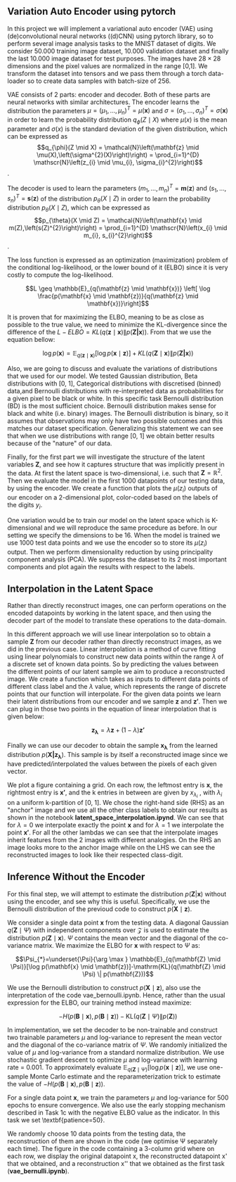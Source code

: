 ## Variation Auto Encoder using pytorch

In this project we will implement a variational auto encoder (VAE) using (de)convolutional neural networks ((d)CNN) using pytorch library, so to perform several image analysis tasks to the MNIST dataset of digits. We consider 50.000 training image dataset, 10.000 validation dataset and finally the last 10.000 image dataset for test purposes. The images have $28 \times 28$ dimensions and the pixel values are normalized in the range [0,1]. We transform the dataset into tensors and we pass them through a torch data-loader so to create data samples with batch-size of 256.

VAE consists of 2 parts: encoder and decoder. Both of these parts are neural networks with similar architectures. The encoder learns the distribution the parameters $\mu=\left(\mu_{1}, \ldots, \mu_{n}\right)^{T}=\mu(\mathbf{x})$ and $\sigma=\left(\sigma_{1}, \ldots, \sigma_{n}\right)^{T}=\sigma(\mathbf{x})$ in order to learn the probability distribution $q_{\phi}(Z \mid X)$ where $\mu(x)$ is the mean parameter and $\sigma(x)$ is the standard deviation of the given distribution, which can be expressed as $$q_{\phi}(Z \mid X) = \mathcal{N}\left(\mathbf{z} \mid \mu(X),\left(\sigma^{2}(X)\right)\right) = \prod_{i=1}^{D} \mathscr{N}\left(z_{i} \mid \mu_{i}, \sigma_{i}^{2}\right)$$.

The decoder is used to learn the parameters $\left(m_{1}, \ldots, m_{n}\right)^{T}=\mathbf{m}(\mathbf{z})$ and $\left(s_{1}, \ldots, s_{n}\right)^{T}= \mathbf{s}(\mathbf{z})$ of the distribution $p_{\theta}(X \mid Z)$ in order to learn the probability distribution $p_{\theta}(X \mid Z)$, which can be expressed as $$p_{\theta}(X \mid Z) = \mathcal{N}\left(\mathbf{x} \mid m(Z),\left(s(Z)^{2}\right)\right) = \prod_{i=1}^{D} \mathscr{N}\left(x_{i} \mid m_{i}, s_{i}^{2}\right)$$.

The loss function is expressed as an optimization (maximization) problem of the conditional log-likelihood, or the lower bound of it (ELBO) since it is very costly to compute the log-likelihood.

$$L \geq \mathbb{E}_{q(\mathbf{z} \mid \mathbf{x})} \left[ \log \frac{p(\mathbf{x} \mid \mathbf{z})}{q(\mathbf{z} \mid \mathbf{x})}\right]$$

It is proven that for maximizing the ELBO, meaning to be as close as possible to the true value, we need to minimize the KL-divergence since the difference of the $L - ELBO = K L(q(\mathbf{z} \mid \mathbf{x}) \| p(\mathbf{Z|x}))$. From that we use the equation bellow:

$$\log p(\mathbf{x}) = \mathbb{E}_{q(\mathbf{z} \mid \mathbf{x})}[\log p(\mathbf{x} \mid \mathbf{z})] + K L(q(\mathbf{Z} \mid \mathbf{x}) \| p(\mathbf{Z|x}))$$

Also, we are going to discuss and evaluate the variations of distributions that we used for our model. We tested Gaussian distribution, Beta distributions with [0, 1], Categorical distributions with discretised (binned) data,and Bernoulli distributions with re-interpreted data as probabilities for a given pixel to be black or white. In this specific task Bernoulli distribution (BD) is the most sufficient choice. Bernoulli distribution makes sense for black and white (i.e. binary) images. The Bernoulli distribution is binary, so it assumes that observations may only have two possible outcomes and this matches our dataset specification. Generalizing this statement we can see that when we use distributions with range [0, 1] we obtain better results because of the "nature" of our data. 

Finally, for the first part we will investigate the structure of the latent variables **Z**, and see how it captures structure that was implicitly present in the data. At first the latent space is two-dimensional, i.e. such that $\textbf{Z} = \mathbb{R}^2$. Then we evaluate the model in the first 1000 datapoints of our testing data, by using the encoder. We create a function that plots the $\mu(z_i)$ outputs of our encoder on a 2-dimensional plot, color-coded based on the labels of the digits $y_i$.

One variation would be to train our model on the latent space which is K-dimensional and we will reproduce the same procedure as before. In our setting we specify the dimensions to be 16. When the model is trained we use 1000 test data points and we use the encoder so to store its $\mu(z_i)$ output. Then we perform dimensionality reduction by using principality component analysis (PCA). We suppress the dataset to its 2 most important components and plot again the results with respect to the labels.

## Interpolation in the Latent Space

Rather than directly reconstruct images, one can perform operations on the encoded datapoints by working in the latent space, and then using the decoder part of the model to translate these operations to the data-domain.

In this different approach we will use linear interpolation so to obtain a sample $\mathbf{Z}$ from our decoder rather than directly reconstruct images, as we did in the previous case. Linear interpolation is a method of curve fitting using linear polynomials to construct new data points within the range $\lambda$ of a discrete set of known data points. So by predicting the values between the different points of our latent sample we aim to produce a reconstructed image. We create a function which takes as inputs to different data points of different class label and the $\lambda$ value, which represents the range of discrete points that our function will interpolate. For the given data points we learn their latent distributions from our encoder and we sample $\mathbf{z}$ and $\mathbf{z'}$. Then we can plug in those two points in the equation of linear interpolation that is given below:

$$\mathbf{z_{\lambda}} = \lambda \mathbf{z} + (1-\lambda)\mathbf{z'}$$

Finally we can use our decoder to obtain the sample $\mathbf{x_{\lambda}}$ from the learned distribution  $p(\mathbf{X|z_{\lambda}})$. This sample is by itself a reconstructed image since we have predicted/interpolated the values between the pixels of each given vector. 

We plot a figure containing a grid. On each row, the leftmost entry is $\mathbf{x}$, the rightmost entry is $\mathbf{x'}$, and the k entries in between are given by $x_{\lambda_i}$ , with $\lambda_i$ on a uniform k-partition of [0, 1]. We chose the right-hand side (RHS) as an "anchor" image and we use all the other class labels to obtain our results as shown in the notebook **latent_space_interpolation.ipynd**. We can see that for $\lambda = 0$ we interpolate exactly the point $\mathbf{x}$ and for $\lambda = 1$ we interpolate the point $\mathbf{x'}$. For all the other lambdas we can see that the interpolate images inherit features from the 2 images with different analogies. On the RHS an image looks more to the anchor image while on the LHS we can see the reconstructed images to look like their respected class-digit.

## Inference Without the Encoder

For this final step, we will attempt to estimate the distribution $p(\mathbf{Z}|\mathbf{x})$ without using the encoder, and see why this is useful. Specifically, we use the Bernoulli distribution of the previoud code to construct $p(\mathbf{X} \mid \mathbf{z})$.

We consider a single data point $\mathbf{x}$ from the testing data. A diagonal Gaussian $q(\mathbf{Z} \mid \Psi)$ with independent components over $\mathcal{Z}$ is used to estimate the distribution $p(\mathbf{Z} \mid \mathbf{x})$. $\Psi$ contains the mean vector and the diagonal of the co-variance matrix. We maximize the ELBO for $\mathbf{x}$ with respect to $\Psi$ as:

$$\Psi_{*}=\underset{\Psi}{\arg \max } \mathbb{E}_{q(\mathbf{Z} \mid \Psi)}[\log p(\mathbf{x} \mid \mathbf{z})]-\mathrm{KL}(q(\mathbf{Z} \mid \Psi) \| p(\mathbf{Z}))$$

We use the Bernoulli distribution to construct $p(\mathbf{X} \mid \mathbf{z})$, also use the interpretation of the code vae_bernoulli.ipynb. Hence, rather than the usual expression for the ELBO, our training method instead maximize:

$$-H(p(\mathbf{B} \mid \mathbf{x}), p(\mathbf{B} \mid \mathbf{z}))-\mathrm{KL}(q(\mathbf{Z} \mid \Psi) \| p(\mathbf{Z}))$$

In implementation, we set the decoder to be non-trainable and construct two trainable parameters $\mu$ and log-variance to represent the mean vector and the diagonal of the co-variance matrix of $\Psi$. We randomly initialized the value of $\mu$ and log-variance from a standard normalize distribution. We use stochastic gradient descent to optimize $\mu$ and log-variance with learning rate $=$ 0.001. To approximately evaluate $\mathbb{E}_{q(\mathbf{Z} \mid \Psi)}[\log p(\mathbf{x} \mid \mathbf{z})]$, we use one-sample Monte Carlo estimate and the reparameterization trick to estimate the value of $-H(p(\mathbf{B} \mid \mathbf{x}), p(\mathbf{B} \mid \mathbf{z}))$.

For a single data point $\mathbf{x}$, we train the parameters $\mu$ and log-variance for 500 epochs to ensure convergence. We also use the early stopping mechanism described in Task 1c with the negative ELBO value as the indicator. In this task we set \textbf{patience=50}.

We randomly choose 10 data points from the testing data, the reconstruction of them are shown in the code (we optimise Ψ separately each time). The figure in the code containing a 3-column grid where on each row, we display the original datapoint x, the reconstructed datapoint x' that we obtained, and a reconstruction x''  that we obtained as the first task (**vae_bernulli.ipynb**).